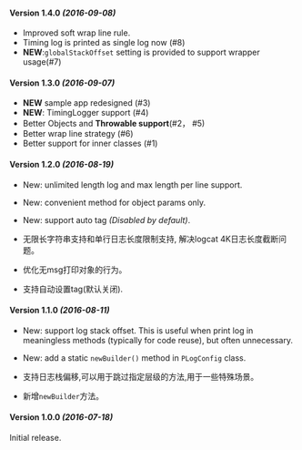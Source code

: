 #### Version 1.4.0 *(2016-09-08)*
* Improved soft wrap line rule.
* Timing log is printed as single log now (#8)
* **NEW**:`globalStackOffset` setting is provided to support wrapper usage(#7)

#### Version 1.3.0 *(2016-09-07)*
* **NEW** sample app redesigned (#3)
* **NEW**: TimingLogger support (#4)
* Better Objects and **Throwable support**(#2， #5)
* Better wrap line strategy (#6)
* Better support for inner classes (#1)


#### Version 1.2.0 *(2016-08-19)*
* New: unlimited length log and max length per line support.
* New: convenient method for object params only.
* New: support auto tag *(Disabled by default)*.


* 无限长字符串支持和单行日志长度限制支持, 解决logcat 4K日志长度截断问题。
* 优化无msg打印对象的行为。
* 支持自动设置tag(默认关闭).

#### Version 1.1.0 *(2016-08-11)*
* New: support log stack offset. This is useful when print log in meaningless methods
(typically for code reuse), but often unnecessary.
* New: add a static `newBuilder()` method in `PLogConfig` class.


* 支持日志栈偏移,可以用于跳过指定层级的方法,用于一些特殊场景。
* 新增`newBuilder`方法。

#### Version 1.0.0 *(2016-07-18)*
Initial release.